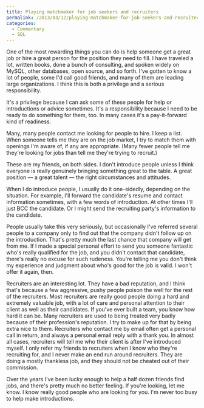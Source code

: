 ```yaml
---
title: Playing matchmaker for job seekers and recruiters
permalink: /2013/03/12/playing-matchmaker-for-job-seekers-and-recruiters/
categories:
  - Commentary
  - SQL
---
```

One of the most rewarding things you can do is help someone get a great job or hire a great person for the position they need to fill. I have traveled a lot, written books, done a bunch of consulting, and spoken widely on MySQL, other databases, open source, and so forth. I've gotten to know a lot of people, some I'd call good friends, and many of them are leading large organizations. I think this is both a privilege and a serious responsibility.

It's a privilege because I can ask some of these people for help or introductions or advice sometimes. It's a responsibility because I need to be ready to do something for them, too. In many cases it's a pay-it-forward kind of readiness.

Many, many people contact me looking for people to hire. I keep a list. When someone tells me they are on the job market, I try to match them with openings I'm aware of, if any are appropriate. (Many fewer people tell me they're looking for jobs than tell me they're trying to recruit.)

These are my friends, on both sides. I don't introduce people unless I think everyone is really genuinely bringing something great to the table. A great position &#8212; a great talent &#8212; the right circumstances and attitudes.

When I do introduce people, I usually do it one-sidedly, depending on the situation. For example, I'll forward the candidate's resume and contact information sometimes, with a few words of introduction. At other times I'll just BCC the candidate. Or I might send the recruiting party's information to the candidate.

People usually take this very seriously, but occasionally I've referred several people to a company only to find out that the company didn't follow up on the introduction. That's pretty much the last chance that company will get from me. If I made a special personal effort to send you someone fantastic who's really qualified for the job, and you didn't contact that candidate, there's really no excuse for such rudeness. You're telling me you don't think my experience and judgment about who's good for the job is valid. I won't offer it again, then.

Recruiters are an interesting lot. They have a bad reputation, and I think that's because a few aggressive, pushy people poison the well for the rest of the recruiters. Most recruiters are really good people doing a hard and extremely valuable job, with a lot of care and personal attention to their client as well as their candidates. If you've ever built a team, you know how hard it can be. Many recruiters are used to being treated very badly because of their profession's reputation. I try to make up for that by being extra nice to them. Recruiters who contact me by email often get a personal call in return, and always a personal email reply with a thank you. In almost all cases, recruiters will tell me who their client is after I've introduced myself. I only refer my friends to recruiters when I know who they're recruiting for, and I never make an end run around recruiters. They are doing a mostly thankless job, and they should not be cheated out of their commission.

Over the years I've been lucky enough to help a half dozen friends find jobs, and there's pretty much no better feeling. If you're looking, let me know. I know really good people who are looking for you. I'm never too busy to help make introductions.

